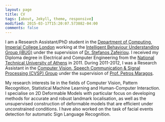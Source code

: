 ```yaml
---
layout: page
title: CV
tags: [about, Jekyll, theme, responsive]
modified: 2015-03-17T15:20:07.573882-04:00
comments: false
---
```


I am a Research Assistant/PhD student in the [Department of Computing, Imperial College London](http://www.imperial.ac.uk/computing) working at the [Intelligent Behaviour Understanding Group (iBUG)](http://ibug.doc.ic.ac.uk/) under the supervision of [Dr. Stefanos Zafeiriou](https://wp.doc.ic.ac.uk/szafeiri/). I received my Diploma degree in Electrical and Computer Engineering from the [National Technical University of Athens](http://www.ntua.gr/) in 2011. During 2011-2012, I was a Research Assistant in the [Computer Vision, Speech Communication & Signal Processing (CVSP) Group](http://cvsp.cs.ntua.gr/) under the supervision of [Prof. Petros Maragos](http://cvsp.cs.ntua.gr/maragos/index.shtm).


My research interests lie in the fields of Computer Vision, Pattern Recognition, Statistical Machine Learning and Human-Computer Interaction. I specialise on 2D Deformable Models with particular focus on developing methods for accurate and robust landmark localisation, as well as the unsupervised construction of deformable models that are efficient under unconstrained conditions. I have also worked on the task of facial events detection for automatic Sign Language Recognition.
